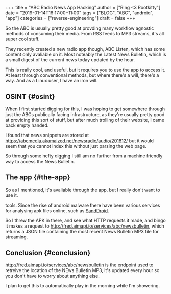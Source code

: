 +++
title = "ABC Radio News App Hacking"
author = ["Ring <3 Rootkitty"]
date = "2019-01-14T16:17:00+11:00"
tags = ["BLOG", "ABC", "android", "app"]
categories = ["reverse-engineering"]
draft = false
+++

So the ABC is usually pretty good at provding many workflow agnostic methods of
consuming their media. From RSS feeds to MP3 streams, it's all super cool stuff.

They recently created a new radio app though, ABC Listen, which has some content
only avaliable on it. Most noteably the Latest News Bulletin, which is a small
digest of the current news today updated by the hour.

This is really cool, and useful, but it requires you to use the app to access
it. At least through conventional methods, but where there's a will, there's a
way. And as a Linux user, I have an iron will.


## OSINT {#osint}

When I first started digging for this, I was hoping to get somewhere through
just the ABCs publically facing infrastructure, as they're usually pretty good
at providing this sort of stuff, but after much trolling of their website, I
came back empty handed.

I found that news snippets are stored at
<https://abcmedia.akamaized.net/newsradio/audio/201812/> but it would seem that
you cannot index this without just parsing the web page.

So through some hefty digging I still am no further from a machine friendly way
to access the News Bulletin.


## The app {#the-app}

So as I mentioned, it's avaliable through the app, but I really don't want to
use it.

tools. Since the rise of android malware there have been various services for
analysing apk files online, such as [SandDroid](http://sanddroid.xjtu.edu.cn/#overview).

So I threw the APK in there, and see what HTTP requests it made, and bingo it
makes a request to <http://fred.aimapi.io/services/abc/newsbulletin>, which
returns a JSON file containing the most recent News Bulletin MP3 file for streaming.


## Conclusion {#conclusion}

<http://fred.aimapi.io/services/abc/newsbulletin> is the endpoint used to retreive
the location of the NEws Bulletin MP3, it's updated every hour so you don't have
to worry about anything else.

I plan to get this to automatically play in the morning while I'm showering.
